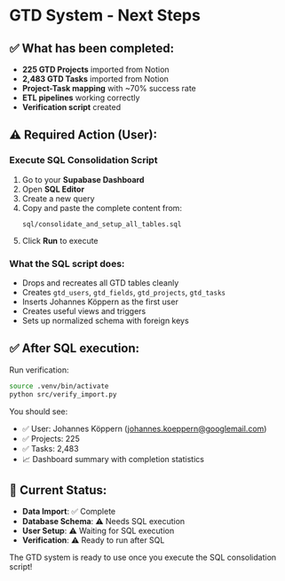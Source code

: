 # GTD System - Next Steps

## ✅ What has been completed:
- **225 GTD Projects** imported from Notion
- **2,483 GTD Tasks** imported from Notion  
- **Project-Task mapping** with ~70% success rate
- **ETL pipelines** working correctly
- **Verification script** created

## ⚠️ Required Action (User):

### Execute SQL Consolidation Script
1. Go to your **Supabase Dashboard**
2. Open **SQL Editor**
3. Create a new query
4. Copy and paste the complete content from:
   ```
   sql/consolidate_and_setup_all_tables.sql
   ```
5. Click **Run** to execute

### What the SQL script does:
- Drops and recreates all GTD tables cleanly
- Creates `gtd_users`, `gtd_fields`, `gtd_projects`, `gtd_tasks`
- Inserts Johannes Köppern as the first user
- Creates useful views and triggers
- Sets up normalized schema with foreign keys

## ✅ After SQL execution:

Run verification:
```bash
source .venv/bin/activate
python src/verify_import.py
```

You should see:
- ✅ User: Johannes Köppern (johannes.koeppern@googlemail.com)
- ✅ Projects: 225
- ✅ Tasks: 2,483
- 📈 Dashboard summary with completion statistics

## 🎯 Current Status:
- **Data Import**: ✅ Complete
- **Database Schema**: ⚠️ Needs SQL execution
- **User Setup**: ⚠️ Waiting for SQL execution
- **Verification**: ⚠️ Ready to run after SQL

The GTD system is ready to use once you execute the SQL consolidation script!